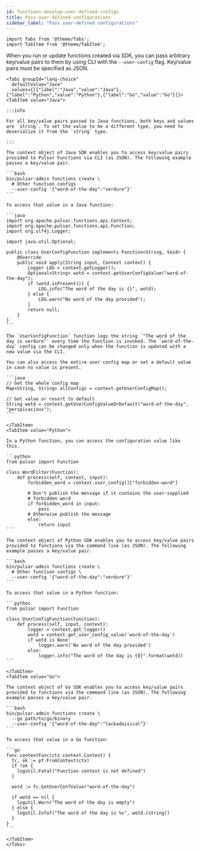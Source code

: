 ```yaml
---
id: functions-develop-user-defined-configs
title: Pass user-defined configurations
sidebar_label: "Pass user-defined configurations"
---
```


````mdx-code-block
import Tabs from '@theme/Tabs';
import TabItem from '@theme/TabItem';
````

When you run or update functions created via SDK, you can pass arbitrary key/value pairs to them by using CLI with the `--user-config` flag. Key/value pairs must be specified as JSON.

````mdx-code-block
<Tabs groupId="lang-choice"
  defaultValue="Java"
  values={[{"label":"Java","value":"Java"},{"label":"Python","value":"Python"},{"label":"Go","value":"Go"}]}>
<TabItem value="Java">

:::info

For all key/value pairs passed to Java functions, both keys and values are `string`. To set the value to be a different type, you need to deserialize it from the `string` type.

:::

The context object of Java SDK enables you to access key/value pairs provided to Pulsar Functions via CLI (as JSON). The following example passes a key/value pair.

```bash
bin/pulsar-admin functions create \
  # Other function configs
  --user-config '{"word-of-the-day":"verdure"}'
```

To access that value in a Java function:

```java
import org.apache.pulsar.functions.api.Context;
import org.apache.pulsar.functions.api.Function;
import org.slf4j.Logger;

import java.util.Optional;

public class UserConfigFunction implements Function<String, Void> {
    @Override
    public void apply(String input, Context context) {
        Logger LOG = context.getLogger();
        Optional<String> wotd = context.getUserConfigValue("word-of-the-day");
        if (wotd.isPresent()) {
            LOG.info("The word of the day is {}", wotd);
        } else {
            LOG.warn("No word of the day provided");
        }
        return null;
    }
}
```

The `UserConfigFunction` function logs the string `"The word of the day is verdure"` every time the function is invoked. The `word-of-the-day` config can be changed only when the function is updated with a new value via the CLI.

You can also access the entire user config map or set a default value in case no value is present.

```java
// Get the whole config map
Map<String, String> allConfigs = context.getUserConfigMap();

// Get value or resort to default
String wotd = context.getUserConfigValueOrDefault("word-of-the-day", "perspicacious");
```

</TabItem>
<TabItem value="Python">

In a Python function, you can access the configuration value like this.

```python
from pulsar import Function

class WordFilter(Function):
    def process(self, context, input):
        forbidden_word = context.user_config()["forbidden-word"]

        # Don't publish the message if it contains the user-supplied
        # forbidden word
        if forbidden_word in input:
            pass
        # Otherwise publish the message
        else:
            return input
```

The context object of Python SDK enables you to access key/value pairs provided to functions via the command line (as JSON). The following example passes a key/value pair.

```bash
bin/pulsar-admin functions create \
  # Other function configs \
  --user-config '{"word-of-the-day":"verdure"}'
```

To access that value in a Python function:

```python
from pulsar import Function

class UserConfigFunction(Function):
    def process(self, input, context):
        logger = context.get_logger()
        wotd = context.get_user_config_value('word-of-the-day')
        if wotd is None:
            logger.warn('No word of the day provided')
        else:
            logger.info("The word of the day is {0}".format(wotd))
```

</TabItem>
<TabItem value="Go">

The context object of Go SDK enables you to access key/value pairs provided to functions via the command line (as JSON). The following example passes a key/value pair.

```bash
bin/pulsar-admin functions create \
  --go path/to/go/binary
  --user-config '{"word-of-the-day":"lackadaisical"}'
```

To access that value in a Go function:

```go
func contextFunc(ctx context.Context) {
  fc, ok := pf.FromContext(ctx)
  if !ok {
    logutil.Fatal("Function context is not defined")
  }

  wotd := fc.GetUserConfValue("word-of-the-day")

  if wotd == nil {
    logutil.Warn("The word of the day is empty")
  } else {
    logutil.Infof("The word of the day is %s", wotd.(string))
  }
}
```

</TabItem>
</Tabs>
````
